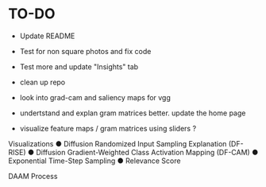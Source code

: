 # TO-DO
- Update README
- Test for non square photos and fix code
- Test more and update "Insights" tab
- clean up repo
- look into grad-cam and saliency maps for vgg
- undertstand and explan gram matrices better. update the home page

- visualize feature maps / gram matrices using sliders ?

Visualizations
● Diffusion Randomized Input Sampling
Explanation (DF-RISE)
● Diffusion Gradient-Weighted Class
Activation Mapping (DF-CAM)
● Exponential Time-Step Sampling
● Relevance Score

DAAM Process